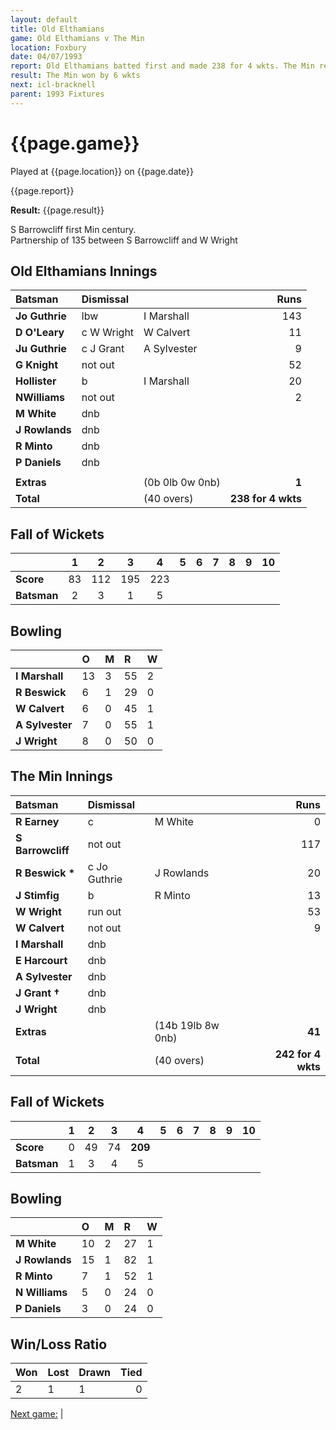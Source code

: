 ```yaml
---
layout: default
title: Old Elthamians
game: Old Elthamians v The Min
location: Foxbury
date: 04/07/1993
report: Old Elthamians batted first and made 238 for 4 wkts. The Min replied with 242 for 4 wkts
result: The Min won by 6 wkts
next: icl-bracknell
parent: 1993 Fixtures
---
```


# {{page.game}}

Played at {{page.location}} on {{page.date}}

{{page.report}}

**Result:** {{page.result}}

S Barrowcliff first Min century.<br />
Partnership of 135 between S Barrowcliff and W Wright

## Old Elthamians Innings

| Batsman | Dismissal |  | Runs |
|:---|:---|---|---:|
| **Jo Guthrie** | lbw | I Marshall | 143 | 
| **D O'Leary** | c W Wright | W Calvert | 11 | 
| **Ju Guthrie** | c J Grant | A Sylvester | 9 | 
| **G Knight** | not out |  | 52 | 
| **Hollister** | b | I Marshall | 20 | 
| **NWilliams** | not out |  | 2 |
| **M White** | dnb |  |  | 
| **J Rowlands** | dnb |  |  |
| **R Minto** | dnb |  |  | 
| **P Daniels** | dnb |  |  | 
|  |  |  |  |
| **Extras** | | (0b 0lb 0w 0nb) | **1** | 
| **Total** | | (40 overs) | ****238 for 4 wkts**** | 

## Fall of Wickets

| | 1 | 2 | 3 | 4 | 5 | 6 | 7 | 8 | 9 | 10 |
|---|:---:|:---:|:---:|:---:|:---:|:---:|:---:|:---:|:---:|:---:|
| **Score** | 83 | 112 | 195 | 223 |  |  |  |  |  |  |
| **Batsman** | 2 | 3 | 1 | 5 |  |  |  |  |  |  |

## Bowling

| | O | M | R | W |
|---|:---|:---|:---|:---|
| **I Marshall** | 13 | 3 | 55 | 2 | 
| **R Beswick** | 6 | 1 | 29 | 0 | 
| **W Calvert** | 6 | 0 | 45 | 1 | 
| **A Sylvester** | 7 | 0 | 55 | 1 | 
| **J Wright** | 8 | 0 | 50 | 0 |

## The Min Innings

| Batsman | Dismissal |  | Runs |
|:---|:---|---|---:|
| **R Earney** | c | M White | 0 | 
| **S Barrowcliff** | not out |  | 117 | 
| **R Beswick &#42;** | c Jo Guthrie | J Rowlands | 20 | 
| **J Stimfig** | b | R Minto | 13 | 
| **W Wright** | run out |  | 53 | 
| **W Calvert** | not out |  | 9 | 
| **I Marshall** | dnb |  |  |
| **E Harcourt** | dnb |  |  |
| **A Sylvester** | dnb |  |  |
| **J Grant &#8224;** | dnb |  |  |
| **J Wright** | dnb |  |  | 
| **Extras** | | (14b 19lb 8w 0nb) | **41** | 
| **Total** | | (40 overs) | ****242 for 4 wkts**** | 

## Fall of Wickets

| | 1 | 2 | 3 | 4 | 5 | 6 | 7 | 8 | 9 | 10 |
|---|:---:|:---:|:---:|:---:|:---:|:---:|:---:|:---:|:---:|:---:|
| **Score** | 0 | 49 | 74 | **209** |  |  |  |  |  |  |
| **Batsman** | 1 | 3 | 4 | 5 |  |  |  |  |  |  |

## Bowling

| | O | M | R | W |
|---|:---|:---|:---|:---|
| **M White** | 10 | 2 | 27 | 1 | 
| **J Rowlands** | 15 | 1 | 82 | 1 | 
| **R Minto** | 7 | 1 | 52 | 1 | 
| **N Williams** | 5 | 0 | 24 | 0 |
| **P Daniels** | 3 | 0 | 24 | 0 |

## Win/Loss Ratio

| Won | Lost | Drawn | Tied |
|:---|:---|:---|---:|
| 2 | 1 | 1 | 0 |

[Next game:]({{page.next}}) |